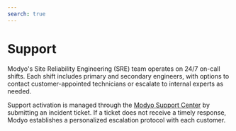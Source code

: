 ```yaml
---
search: true
---
```


# Support

Modyo's Site Reliability Engineering (SRE) team operates on 24/7 on-call shifts. Each shift includes primary and secondary engineers, with options to contact customer-appointed technicians or escalate to internal experts as needed.

Support activation is managed through the [Modyo Support Center](https://support.modyo.com) by submitting an incident ticket. If a ticket does not receive a timely response, Modyo establishes a personalized escalation protocol with each customer.
